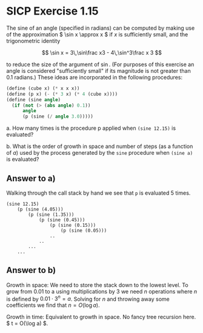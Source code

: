 # SICP Exercise 1.15

The sine of an angle (specified in radians) can be
computed by making use of the approximation
$ \sin x \approx x $ if $x$ is sufficiently small,
and the trigonometric identity

$$ \sin x = 3\,\sin\frac x3 - 4\,\sin^3\frac x 3 $$

to reduce the size of the argument of $\sin$. (For purposes of this exercise an angle is considered "sufficiently small" if its magnitude is not greater than 0.1 radians.)
These ideas are incorporated in the following procedures:

```scheme
(define (cube x) (* x x x))
(define (p x) (- (* 3 x) (* 4 (cube x))))
(define (sine angle)
  (if (not (> (abs angle) 0.1))
      angle
      (p (sine (/ angle 3.0)))))
```

a. How many times is the procedure p applied when `(sine 12.15)` is evaluated?

b. What is the order of growth in space and number of steps (as a function of *a*) used by the process generated by the `sine` procedure when `(sine a)` is evaluated?

## Answer to a)

Walking through the call stack by hand we see that
`p` is evaluated 5 times.

    (sine 12.15)
        (p (sine (4.05)))
            (p (sine (1.35)))
                (p (sine (0.45)))
                    (p (sine (0.15)))
                        (p (sine (0.05)))
                    ..
                ..
            ...
        ...

## Answer to b)

Growth in space: We need to store the stack down to the lowest level.
To grow from 0.01 to a using multiplications by 3 we need *n* operations where
*n* is defined by $0.01 \cdot 3^n = a$.
Solving for *n* and throwing away some coefficients we find
that $n = O(\log a)$.

Growth in time: Equivalent to growth in space.
No fancy tree recursion here.
$ t = O(\log a) $.

